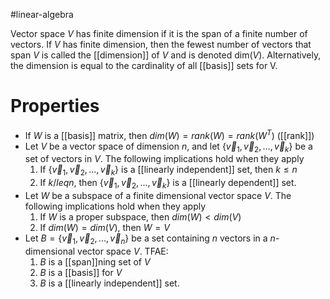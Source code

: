 
#linear-algebra

Vector space $V$ has finite dimension if it is the span of a finite number of vectors.  If $V$ has finite dimension, then the fewest number of vectors that span $V$ is called the [[dimension]] of $V$ and is denoted dim($V$).  Alternatively, the dimension is equal to the cardinality of all [[basis]] sets for V.

# Properties
- If $W$ is a [[basis]] matrix, then $dim(W) = rank(W) = rank(W^T)$ ([[rank]])
- Let $V$ be a vector space of dimension $n$, and let $\{\vec{v}_1, \vec{v}_2, ... , \vec{v}_k\}$ be a set of vectors in $V$.  The following implications hold when they apply
	1. If $\{\vec{v}_1, \vec{v}_2, ... , \vec{v}_k\}$ is a [[linearly independent]] set, then $k \leq n$
	2. If $k /leq n$, then $\{\vec{v}_1, \vec{v}_2, ... , \vec{v}_k\}$ is a [[linearly dependent]] set.
- Let $W$ be a subspace of a finite dimensional vector space $V$.  The following implications hold when they apply
	1. If $W$ is a proper subspace, then $dim(W) < dim(V)$
	2. If $dim(W) = dim(V)$, then $W = V$
- Let $B = \{\vec{v}_1, \vec{v}_2, ... , \vec{v}_n\}$ be a set containing $n$ vectors in a $n$-dimensional vector space $V$.  TFAE:
	1. $B$ is a [[span]]ning set of $V$
	2. $B$ is a [[basis]] for $V$
	3. $B$ is a [[linearly independent]] set.

